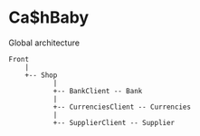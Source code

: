 # Ca$hBaby

Global architecture

```
Front
    |
    +-- Shop
           |
           +-- BankClient -- Bank
           |
           +-- CurrenciesClient -- Currencies
           |
           +-- SupplierClient -- Supplier
```

